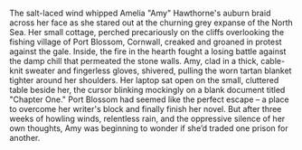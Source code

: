 The salt-laced wind whipped Amelia "Amy" Hawthorne's auburn braid across her face as she stared out at the churning grey expanse of the North Sea.  Her small cottage, perched precariously on the cliffs overlooking the fishing village of Port Blossom, Cornwall, creaked and groaned in protest against the gale. Inside, the fire in the hearth fought a losing battle against the damp chill that permeated the stone walls.  Amy, clad in a thick, cable-knit sweater and fingerless gloves, shivered, pulling the worn tartan blanket tighter around her shoulders. Her laptop sat open on the small, cluttered table beside her, the cursor blinking mockingly on a blank document titled "Chapter One."  Port Blossom had seemed like the perfect escape – a place to overcome her writer's block and finally finish her novel.  But after three weeks of howling winds, relentless rain, and the oppressive silence of her own thoughts, Amy was beginning to wonder if she’d traded one prison for another.
